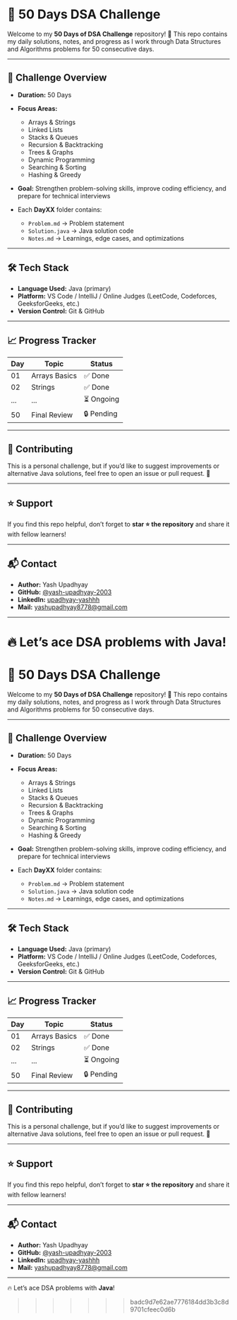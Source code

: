 
# 🚀 50 Days DSA Challenge

Welcome to my **50 Days of DSA Challenge** repository! 🎯
This repo contains my daily solutions, notes, and progress as I work through Data Structures and Algorithms problems for 50 consecutive days.

---

## 📌 Challenge Overview

* **Duration:** 50 Days
* **Focus Areas:**

  * Arrays & Strings
  * Linked Lists
  * Stacks & Queues
  * Recursion & Backtracking
  * Trees & Graphs
  * Dynamic Programming
  * Searching & Sorting
  * Hashing & Greedy
* **Goal:** Strengthen problem-solving skills, improve coding efficiency, and prepare for technical interviews
* Each **DayXX** folder contains:
  * `Problem.md` → Problem statement  
  * `Solution.java` → Java solution code  
  * `Notes.md` → Learnings, edge cases, and optimizations  

---

## 🛠️ Tech Stack

* **Language Used:** Java (primary)  
* **Platform:** VS Code / IntelliJ / Online Judges (LeetCode, Codeforces, GeeksforGeeks, etc.)  
* **Version Control:** Git & GitHub  

---

## 📈 Progress Tracker

| Day | Topic         | Status     |
| --- | ------------- | ---------- |
| 01  | Arrays Basics | ✅ Done     |
| 02  | Strings       | ✅ Done     |
| ... | ...           | ⏳ Ongoing  |
| 50  | Final Review  | 🔒 Pending |

---

## 🤝 Contributing

This is a personal challenge, but if you’d like to suggest improvements or alternative Java solutions, feel free to open an issue or pull request. 🚀  

---

## ⭐ Support

If you find this repo helpful, don’t forget to **star ⭐ the repository** and share it with fellow learners!

---

## 📬 Contact

* **Author:** Yash Upadhyay
* **GitHub:** [@yash-upadhyay-2003](https://github.com/yash-upadhyay-2003)  
* **LinkedIn:** [upadhyay-yashhh](www.linkedin.com/in/upadhyay-yashhh)  
* **Mail:** [yashupadhyay8778@gmail.com](mailto:yashupadhyay8778@gmail.com)

---

🔥 Let’s ace DSA problems with **Java**!
=======
# 🚀 50 Days DSA Challenge

Welcome to my **50 Days of DSA Challenge** repository! 🎯
This repo contains my daily solutions, notes, and progress as I work through Data Structures and Algorithms problems for 50 consecutive days.

---

## 📌 Challenge Overview

* **Duration:** 50 Days
* **Focus Areas:**

  * Arrays & Strings
  * Linked Lists
  * Stacks & Queues
  * Recursion & Backtracking
  * Trees & Graphs
  * Dynamic Programming
  * Searching & Sorting
  * Hashing & Greedy
* **Goal:** Strengthen problem-solving skills, improve coding efficiency, and prepare for technical interviews
* Each **DayXX** folder contains:
  * `Problem.md` → Problem statement  
  * `Solution.java` → Java solution code  
  * `Notes.md` → Learnings, edge cases, and optimizations  

---

## 🛠️ Tech Stack

* **Language Used:** Java (primary)  
* **Platform:** VS Code / IntelliJ / Online Judges (LeetCode, Codeforces, GeeksforGeeks, etc.)  
* **Version Control:** Git & GitHub  

---

## 📈 Progress Tracker

| Day | Topic         | Status     |
| --- | ------------- | ---------- |
| 01  | Arrays Basics | ✅ Done     |
| 02  | Strings       | ✅ Done     |
| ... | ...           | ⏳ Ongoing  |
| 50  | Final Review  | 🔒 Pending |

---

## 🤝 Contributing

This is a personal challenge, but if you’d like to suggest improvements or alternative Java solutions, feel free to open an issue or pull request. 🚀  

---

## ⭐ Support

If you find this repo helpful, don’t forget to **star ⭐ the repository** and share it with fellow learners!

---

## 📬 Contact

* **Author:** Yash Upadhyay
* **GitHub:** [@yash-upadhyay-2003](https://github.com/yash-upadhyay-2003)  
* **LinkedIn:** [upadhyay-yashhh](https://www.linkedin.com/in/yash-upadhyay-006878283/) 
* **Mail:** [yashupadhyay8778@gmail.com](mailto:yashupadhyay8778@gmail.com)

---

🔥 Let’s ace DSA problems with **Java**!

>>>>>>> badc9d7e62ae7776184dd3b3c8d9701cfeec0d6b
